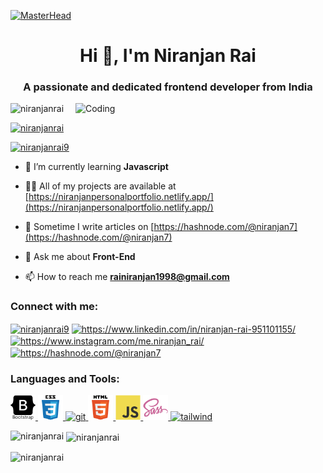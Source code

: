
[![MasterHead](https://visme.co/blog/wp-content/uploads/2020/03/animation-software-header-wide.gif)](https://niranjanrai.netlify.app/)


<h1 align="center">Hi 👋, I'm Niranjan Rai</h1>
<h3 align="center">A passionate and dedicated frontend developer from India</h3>
<img align="right" alt="Coding" width="400" src="https://cdn.dribbble.com/users/1162077/screenshots/3848914/programmer.gif" alt="">
<p align="left"> <img src="https://komarev.com/ghpvc/?username=niranjanrai&label=Profile%20views&color=0e75b6&style=flat" alt="niranjanrai" /> </p>

<p align="left"> <a href="https://github.com/ryo-ma/github-profile-trophy"><img src="https://github-profile-trophy.vercel.app/?username=niranjanrai" alt="niranjanrai" /></a> </p>

<p align="left"> <a href="https://twitter.com/niranjanrai9" target="blank"><img src="https://img.shields.io/twitter/follow/niranjanrai9?logo=twitter&style=for-the-badge" alt="niranjanrai9" /></a> </p>

- 🌱 I’m currently learning **Javascript**

- 👨‍💻 All of my projects are available at [https://niranjanpersonalportfolio.netlify.app/](https://niranjanpersonalportfolio.netlify.app/)

- 📝 Sometime I write articles on [https://hashnode.com/@niranjan7](https://hashnode.com/@niranjan7)

- 💬 Ask me about **Front-End**

- 📫 How to reach me **rainiranjan1998@gmail.com**

<h3 align="left">Connect with me:</h3>
<p align="left">
<a href="https://twitter.com/niranjanrai9" target="blank"><img align="center" src="https://raw.githubusercontent.com/rahuldkjain/github-profile-readme-generator/master/src/images/icons/Social/twitter.svg" alt="niranjanrai9" height="30" width="40" /></a>
<a href="https://linkedin.com/in/https://www.linkedin.com/in/niranjan-rai-951101155/" target="blank"><img align="center" src="https://raw.githubusercontent.com/rahuldkjain/github-profile-readme-generator/master/src/images/icons/Social/linked-in-alt.svg" alt="https://www.linkedin.com/in/niranjan-rai-951101155/" height="30" width="40" /></a>
<a href="https://instagram.com/https://www.instagram.com/me.niranjan_rai/" target="blank"><img align="center" src="https://raw.githubusercontent.com/rahuldkjain/github-profile-readme-generator/master/src/images/icons/Social/instagram.svg" alt="https://www.instagram.com/me.niranjan_rai/" height="30" width="40" /></a>
<a href="https://hashnode.com/https://hashnode.com/@niranjan7" target="blank"><img align="center" src="https://raw.githubusercontent.com/rahuldkjain/github-profile-readme-generator/master/src/images/icons/Social/hashnode.svg" alt="https://hashnode.com/@niranjan7" height="30" width="40" /></a>
</p>

<h3 align="left">Languages and Tools:</h3>
<p align="left"> <a href="https://getbootstrap.com" target="_blank" rel="noreferrer"> <img src="https://raw.githubusercontent.com/devicons/devicon/master/icons/bootstrap/bootstrap-plain-wordmark.svg" alt="bootstrap" width="40" height="40"/> </a> <a href="https://www.w3schools.com/css/" target="_blank" rel="noreferrer"> <img src="https://raw.githubusercontent.com/devicons/devicon/master/icons/css3/css3-original-wordmark.svg" alt="css3" width="40" height="40"/> </a> <a href="https://git-scm.com/" target="_blank" rel="noreferrer"> <img src="https://www.vectorlogo.zone/logos/git-scm/git-scm-icon.svg" alt="git" width="40" height="40"/> </a> <a href="https://www.w3.org/html/" target="_blank" rel="noreferrer"> <img src="https://raw.githubusercontent.com/devicons/devicon/master/icons/html5/html5-original-wordmark.svg" alt="html5" width="40" height="40"/> </a> <a href="https://developer.mozilla.org/en-US/docs/Web/JavaScript" target="_blank" rel="noreferrer"> <img src="https://raw.githubusercontent.com/devicons/devicon/master/icons/javascript/javascript-original.svg" alt="javascript" width="40" height="40"/> </a> <a href="https://sass-lang.com" target="_blank" rel="noreferrer"> <img src="https://raw.githubusercontent.com/devicons/devicon/master/icons/sass/sass-original.svg" alt="sass" width="40" height="40"/> </a> <a href="https://tailwindcss.com/" target="_blank" rel="noreferrer"> <img src="https://www.vectorlogo.zone/logos/tailwindcss/tailwindcss-icon.svg" alt="tailwind" width="40" height="40"/> </a> </p>

<p><img align="left" src="https://github-readme-stats.vercel.app/api/top-langs?username=niranjanrai&show_icons=true&locale=en&layout=compact" alt="niranjanrai" /></p>

<p>&nbsp;<img align="center" src="https://github-readme-stats.vercel.app/api?username=niranjanrai&show_icons=true&locale=en" alt="niranjanrai" /></p>

<p><img align="center" src="https://github-readme-streak-stats.herokuapp.com/?user=niranjanrai&" alt="niranjanrai" /></p>
